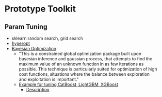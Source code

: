 # Prototype Toolkit

## Param Tuning
* sklearn random search, grid search
* [hyperopt][1]
* [Bayesian Optimization][2]
  * "This is a constrained global optimization package built upon bayesian inference and gaussian process, that attempts to find the maximum value of an unknown function in as few iterations as possible. This technique is particularly suited for optimization of high cost functions, situations where the balance between exploration and exploitation is important."
  * [Example for tuning CatBoost, LightGBM, XGBoost][3]
    * [Description][4]



[1]:https://github.com/hyperopt/hyperopt
[2]:https://github.com/fmfn/BayesianOptimization
[3]:https://github.com/dc-aichara/DS-ML-Public/blob/master/Medium_Notebooks/hyp_tune.ipynb
[4]:https://medium.com/analytics-vidhya/hyperparameters-optimization-for-lightgbm-catboost-and-xgboost-regressors-using-bayesian-6e7c495947a9

